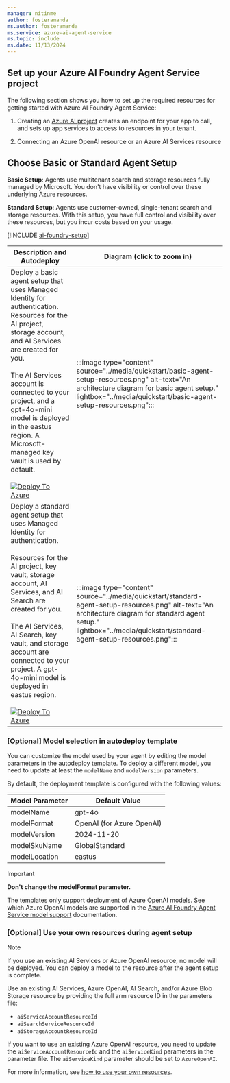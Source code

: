 ```yaml
---
manager: nitinme
author: fosteramanda
ms.author: fosteramanda
ms.service: azure-ai-agent-service
ms.topic: include
ms.date: 11/13/2024
---
```


## Set up your Azure AI Foundry Agent Service project

The following section shows you how to set up the required resources for getting started with Azure AI Foundry Agent Service: 

1. Creating an [Azure AI project](../../../ai-foundry/quickstarts/get-started-playground.md) creates an endpoint for your app to call, and sets up app services to access to resources in your tenant.

1. Connecting an Azure OpenAI resource or an Azure AI Services resource


## Choose Basic or Standard Agent Setup
   
**Basic Setup**:  Agents use multitenant search and storage resources fully managed by Microsoft. You don't have visibility or control over these underlying Azure resources.

**Standard Setup**: Agents use customer-owned, single-tenant search and storage resources. With this setup, you have full control and visibility over these resources, but you incur costs based on your usage.

[!INCLUDE [ai-foundry-setup](portal-agent-limitation.md)]

<!--
| Description   | Resources  | Autodeploy |
| -----------------------------------------------| -----------------------|----------------------|
| Deploy a basic agent setup that uses Managed Identity authentication on the AI Services and storage account connections. | AI hub, AI project, AI Services | [![Deploy to Azure](https://aka.ms/deploytoazurebutton)](https://portal.azure.com/#create/Microsoft.Template/uri/https%3A%2F%2Fraw.githubusercontent.com%2FAzure%2Fazure-quickstart-templates%2Fmaster%2Fquickstarts%2Fmicrosoft.azure-ai-agent-service%2Fbasic-agent-identity%2Fazuredeploy.json) |
| Deploy a standard agent setup that uses Managed Identity authentication on the AI Services, storage account, and Azure AI Search connections. |AI hub, AI project, storage account, key vault, Azure AI Search, AI Services | [![Deploy to Azure](https://aka.ms/deploytoazurebutton)](https://portal.azure.com/#create/Microsoft.Template/uri/https%3A%2F%2Fraw.githubusercontent.com%2FAzure%2Fazure-quickstart-templates%2Frefs%2Fheads%2Fmaster%2Fquickstarts%2Fmicrosoft.azure-ai-agent-service%2Fstandard-agent%2Fazuredeploy.json)|


old url
https://portal.azure.com/#create/Microsoft.Template/uri/https%3A%2F%2Fraw.githubusercontent.com%2FAzure%2Fazure-quickstart-templates%2Frefs%2Fheads%2Fmaster%2Fquickstarts%2Fmicrosoft.azure-ai-agent-service%2Fstandard-agent%2Fazuredeploy.json
-->

| Description and Autodeploy  |  Diagram (click to zoom in) |
| -----------------------------------------------| -----------------------|
| Deploy a basic agent setup that uses Managed Identity for authentication. Resources for the AI project, storage account, and AI Services are created for you. <br><br> The AI Services account is connected to your project, and a gpt-4o-mini model is deployed in the eastus region. A Microsoft-managed key vault is used by default. <br><br> [![Deploy To Azure](https://aka.ms/deploytoazurebutton)](https://portal.azure.com/#create/Microsoft.Template/uri/https%3A%2F%2Fraw.githubusercontent.com%2FAzure-Samples%2Fazureai-samples%2Fmain%2Fscenarios%2FAgents%2Fsetup%2Fbasic-agent-identity%2Fazuredeploy.json) |  :::image type="content" source="../media/quickstart/basic-agent-setup-resources.png" alt-text="An architecture diagram for basic agent setup." lightbox="../media/quickstart/basic-agent-setup-resources.png"::: | 
| Deploy a standard agent setup that uses Managed Identity for authentication. <br><br> Resources for the AI project, key vault, storage account, AI Services, and AI Search are created for you. <br><br>The AI Services, AI Search, key vault, and storage account are connected to your project. A gpt-4o-mini model is deployed in eastus region. <br><br> [![Deploy To Azure](https://aka.ms/deploytoazurebutton)](https://portal.azure.com/#create/Microsoft.Template/uri/https%3A%2F%2Fraw.githubusercontent.com%2FAzure-Samples%2Fazureai-samples%2Fmain%2Fscenarios%2FAgents%2Fsetup%2Fstandard-agent-with-threadstorage%2Fazuredeploy.json) | :::image type="content" source="../media/quickstart/standard-agent-setup-resources.png" alt-text="An architecture diagram for standard agent setup." lightbox="../media/quickstart/standard-agent-setup-resources.png"::: |


### [Optional] Model selection in autodeploy template
You can customize the model used by your agent by editing the model parameters in the autodeploy template. To deploy a different model, you need to update at least the `modelName` and `modelVersion` parameters. 

By default, the deployment template is configured with the following values:

| Model Parameter  | Default Value  |
|------------------|----------------|
| modelName        | gpt-4o         |
| modelFormat      | OpenAI (for Azure OpenAI) |
| modelVersion     | 2024-11-20     |
| modelSkuName     | GlobalStandard |
| modelLocation    | eastus         |

> [!IMPORTANT]
> **Don't change the modelFormat parameter.** 
>
> The templates only support deployment of Azure OpenAI models. See which Azure OpenAI models are supported in the [Azure AI Foundry Agent Service model support](../concepts/model-region-support.md) documentation.


### [Optional] Use your own resources during agent setup

> [!NOTE]
> If you use an existing AI Services or Azure OpenAI resource, no model will be deployed. You can deploy a model to the resource after the agent setup is complete. 

Use an existing AI Services, Azure OpenAI, AI Search, and/or Azure Blob Storage resource by providing the full arm resource ID in the parameters file:

- `aiServiceAccountResourceId`
- `aiSearchServiceResourceId`
- `aiStorageAccountResourceId`


If you want to use an existing Azure OpenAI resource, you need to update the `aiServiceAccountResourceId` and the `aiServiceKind` parameters in the parameter file. The `aiServiceKind` parameter should be set to `AzureOpenAI`. 

For more information, see [how to use your own resources](../how-to/use-your-own-resources.md).

<!--
## Basic agent setup resource architecture
:::image type="content" source="../media/quickstart/basic-agent-setup-resources.png" alt-text="An architecture diagram for basic agent setup." lightbox="../media/quickstart/basic-agent-setup-resources.png":::

Resources for the AI hub, AI project, and AI Services are created for you. A storage account is created because it's a required resource for hubs, but this storage account isn't used by agents. The AI Services account is connected to your project/hub and a gpt-4o-mini model is deployed in the eastus region. A Microsoft-managed key vault, storage account, and search resource is used by default.

## Standard agent setup resource architecture
:::image type="content" source="../media/quickstart/standard-agent-setup-resources.png" alt-text="An architecture diagram for standard agent setup." lightbox="../media/quickstart/standard-agent-setup-resources.png":::

Resources for the AI hub, AI project, key vault, storage account, AI Services, and AI Search are created for you. The AI Services, AI Search, key vault, and storage account are connected to your project and hub. A gpt-4o-mini model is deployed in eastus region using the Azure OpenAI endpoint for your resource.
-->
